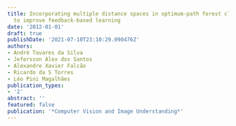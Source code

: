 ```yaml
---
title: Incorporating multiple distance spaces in optimum-path forest classification
  to improve feedback-based learning
date: '2012-01-01'
draft: true
publishDate: '2021-07-10T23:10:29.090476Z'
authors:
- André Tavares da Silva
- Jefersson Alex dos Santos
- Alexandre Xavier Falcão
- Ricardo da S Torres
- Léo Pini Magalhães
publication_types:
- '2'
abstract: ''
featured: false
publication: '*Computer Vision and Image Understanding*'
---
```


